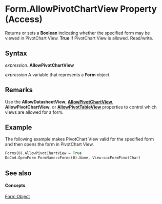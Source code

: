 
# Form.AllowPivotChartView Property (Access)

Returns or sets a  **Boolean** indicating whether the specified form may be viewed in PivotChart View. **True** if PivotChart View is allowed. Read/write.


## Syntax

 _expression_. **AllowPivotChartView**

 _expression_ A variable that represents a **Form** object.


## Remarks

Use the  **AllowDatasheetView**, **[AllowPivotChartView](5585b530-d114-d07e-63cb-8d96dec458e8.md)**, **AllowPivotChartView**, or **[AllowPivotTableView](42bad4b4-7de1-f144-9482-2e114fc5cc4b.md)** properties to control which views are allowed for a form.


## Example

The following example makes PivotChart View valid for the specified form and then opens the form in PivotChart View.


```vb
Forms(0).AllowPivotChartView = True 
DoCmd.OpenForm FormName:=Forms(0).Name, View:=acFormPivotChart 

```


## See also


#### Concepts


[Form Object](72ef9219-142b-b690-b696-3eba9a5d4522.md)
